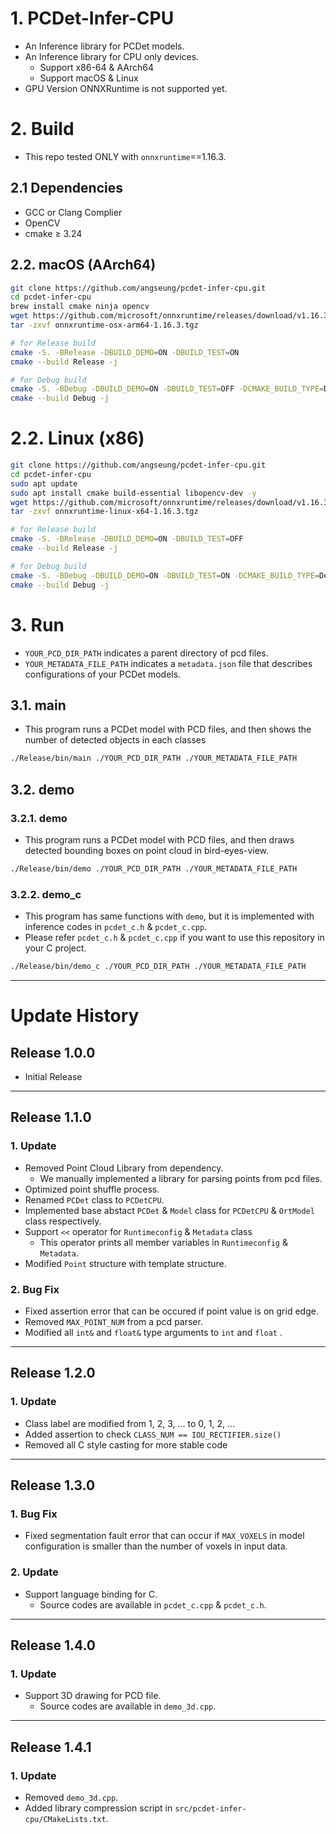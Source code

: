 # 1. PCDet-Infer-CPU

- An Inference library for PCDet models.
- An Inference library for CPU only devices.
    - Support x86-64 & AArch64
    - Support macOS & Linux
- GPU Version ONNXRuntime is not supported yet.

# 2. Build

- This repo tested ONLY with `onnxruntime`==1.16.3.

## 2.1 Dependencies

- GCC or Clang Complier
- OpenCV
- cmake ≥ 3.24

## 2.2. macOS (AArch64)

```bash
git clone https://github.com/angseung/pcdet-infer-cpu.git
cd pcdet-infer-cpu
brew install cmake ninja opencv
wget https://github.com/microsoft/onnxruntime/releases/download/v1.16.3/onnxruntime-osx-arm64-1.16.3.tgz
tar -zxvf onnxruntime-osx-arm64-1.16.3.tgz

# for Release build
cmake -S. -BRelease -DBUILD_DEMO=ON -DBUILD_TEST=ON
cmake --build Release -j

# for Debug build
cmake -S. -BDebug -DBUILD_DEMO=ON -DBUILD_TEST=OFF -DCMAKE_BUILD_TYPE=Debug
cmake --build Debug -j
```

# 2.2. Linux (x86)

```bash
git clone https://github.com/angseung/pcdet-infer-cpu.git
cd pcdet-infer-cpu
sudo apt update
sudo apt install cmake build-essential libopencv-dev -y
wget https://github.com/microsoft/onnxruntime/releases/download/v1.16.3/onnxruntime-linux-x64-1.16.3.tgz
tar -zxvf onnxruntime-linux-x64-1.16.3.tgz

# for Release build
cmake -S. -BRelease -DBUILD_DEMO=ON -DBUILD_TEST=OFF
cmake --build Release -j

# for Debug build
cmake -S. -BDebug -DBUILD_DEMO=ON -DBUILD_TEST=ON -DCMAKE_BUILD_TYPE=Debug
cmake --build Debug -j
```

# 3. Run

- `YOUR_PCD_DIR_PATH` indicates a parent directory of pcd files.
- `YOUR_METADATA_FILE_PATH` indicates a `metadata.json` file that describes configurations of your PCDet models.

## 3.1. main

- This program runs a PCDet model with PCD files, and then shows the number of detected objects in each classes

```bash
./Release/bin/main ./YOUR_PCD_DIR_PATH ./YOUR_METADATA_FILE_PATH
```

## 3.2. demo

### 3.2.1. demo

- This program runs a PCDet model with PCD files, and then draws detected bounding boxes on point cloud in
  bird-eyes-view.

```bash
./Release/bin/demo ./YOUR_PCD_DIR_PATH ./YOUR_METADATA_FILE_PATH
```

### 3.2.2. demo_c

- This program has same functions with `demo`, but it is implemented with inference codes
  in `pcdet_c.h` & `pcdet_c.cpp`.
- Please refer `pcdet_c.h` & `pcdet_c.cpp` if you want to use this repository in your C project.

```bash
./Release/bin/demo_c ./YOUR_PCD_DIR_PATH ./YOUR_METADATA_FILE_PATH
```

---

# Update History

## Release 1.0.0

- Initial Release

---

## Release 1.1.0

### 1. Update

- Removed Point Cloud Library from dependency.
    - We manually implemented a library for parsing points from pcd files.
- Optimized point shuffle process.
- Renamed `PCDet` class to `PCDetCPU`.
- Implemented base abstact `PCDet` & `Model` class for `PCDetCPU` & `OrtModel` class respectively.
- Support `<<` operator for `Runtimeconfig` & `Metadata` class
    - This operator prints all member variables in `Runtimeconfig` & `Metadata`.
- Modified `Point` structure with template structure.

### 2. Bug Fix

- Fixed assertion error that can be occured if point value is on grid edge.
- Removed `MAX_POINT_NUM` from a pcd parser.
- Modified all `int&` and `float&` type arguments to `int` and `float` .

---

## Release 1.2.0

### 1. Update

- Class label are modified from 1, 2, 3, … to 0, 1, 2, …
- Added assertion to check `CLASS_NUM == IOU_RECTIFIER.size()`
- Removed all C style casting for more stable code

---

## Release 1.3.0

### 1. Bug Fix

- Fixed segmentation fault error that can occur if `MAX_VOXELS` in model configuration is smaller than the number of
  voxels in input data.

### 2. Update

- Support language binding for C.
    - Source codes are available in `pcdet_c.cpp` & `pcdet_c.h`.

---

## Release 1.4.0

### 1. Update

- Support 3D drawing for PCD file.
    - Source codes are available in `demo_3d.cpp`.

---

## Release 1.4.1

### 1. Update

- Removed `demo_3d.cpp`.
- Added library compression script in `src/pcdet-infer-cpu/CMakeLists.txt`.